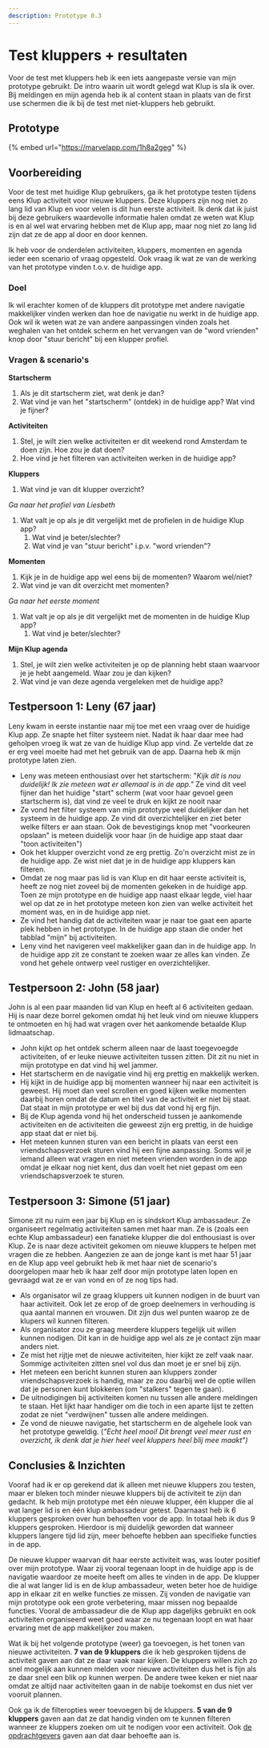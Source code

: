 ```yaml
---
description: Prototype 0.3
---
```


# Test kluppers + resultaten

Voor de test met kluppers heb ik een iets aangepaste versie van mijn prototype gebruikt. De intro waarin uit wordt gelegd wat Klup is sla ik over. Bij meldingen en mijn agenda heb ik al content staan in plaats van de first use schermen die ik bij de test met niet-kluppers heb gebruikt.

## Prototype

{% embed url="https://marvelapp.com/1h8a2geg" %}

## Voorbereiding

Voor de test met huidige Klup gebruikers, ga ik het prototype testen tijdens eens Klup activiteit voor nieuwe kluppers. Deze kluppers zijn nog niet zo lang lid van Klup en voor velen is dit hun eerste activiteit. Ik denk dat ik juist bij deze gebruikers waardevolle informatie halen omdat ze weten wat Klup is en al wel wat ervaring hebben met de Klup app, maar nog niet zo lang lid zijn dat ze de app al door en door kennen.

Ik heb voor de onderdelen activiteiten, kluppers, momenten en agenda ieder een scenario of vraag opgesteld. Ook vraag ik wat ze van de werking van het prototype vinden t.o.v. de huidige app.

### Doel

Ik wil erachter komen of de kluppers dit prototype met andere navigatie makkelijker vinden werken dan hoe de navigatie nu werkt in de huidige app. Ook wil ik weten wat ze van andere aanpassingen vinden zoals het weghalen van het ontdek scherm en het vervangen van de "word vrienden" knop door "stuur bericht" bij een klupper profiel.

### Vragen & scenario's

**Startscherm**

1. Als je dit startscherm ziet, wat denk je dan?
2. Wat vind je van het "startscherm" \(ontdek\) in de huidige app? Wat vind je fijner?

**Activiteiten**

1. Stel, je wilt zien welke activiteiten er dit weekend rond Amsterdam te doen zijn. Hoe zou je dat doen?
2. Hoe vind je het filteren van activiteiten werken in de huidige app?

**Kluppers**

1. Wat vind je van dit klupper overzicht?

_Ga naar het profiel van Liesbeth_

1. Wat valt je op als je dit vergelijkt met de profielen in de huidige Klup app?
   1. Wat vind je beter/slechter?
   2. Wat vind je van "stuur bericht" i.p.v. "word vrienden"?

**Momenten**

1. Kijk je in de huidige app wel eens bij de momenten? Waarom wel/niet?
2. Wat vind je van dit overzicht met momenten?

_Ga naar het eerste moment_

1. Wat valt je op als je dit vergelijkt met de momenten in de huidige Klup app?
   1. Wat vind je beter/slechter?

**Mijn Klup agenda**

1. Stel, je wilt zien welke activiteiten je op de planning hebt staan waarvoor je je hebt aangemeld. Waar zou je dan kijken?
2. Wat vind je van deze agenda vergeleken met de huidige app?

## Testpersoon 1: Leny \(67 jaar\)

Leny kwam in eerste instantie naar mij toe met een vraag over de huidige Klup app. Ze snapte het filter systeem niet. Nadat ik haar daar mee had geholpen vroeg ik wat ze van de huidige Klup app vind. Ze vertelde dat ze er erg veel moeite had met het gebruik van de app. Daarna heb ik mijn prototype laten zien.

* Leny was meteen enthousiast over het startscherm: "_Kijk dit is nou duidelijk! Ik zie meteen wat er allemaal is in de app."_  Ze vind dit veel fijner dan het huidige "start" scherm \(wat voor haar gevoel geen startscherm is\), dat vind ze veel te druk en kijkt ze nooit naar 
* Ze vond het filter systeem van mijn prototype veel duidelijker dan het systeem in de huidige app. Ze vind dit overzichtelijker en ziet beter welke filters er aan staan. Ook de bevestigings knop met "voorkeuren opslaan" is meteen duidelijk voor haar \(in de huidige app staat daar "toon activiteiten"\) 
* Ook het klupper overzicht vond ze erg prettig. Zo'n overzicht mist ze in de huidige app. Ze wist niet dat je in de huidige app kluppers kan filteren. 
* Omdat ze nog maar pas lid is van Klup en dit haar eerste activiteit is, heeft ze nog niet zoveel bij de momenten gekeken in de huidige app. Toen ze mijn prototype en de huidige app naast elkaar legde, viel haar wel op dat ze in het prototype meteen kon zien van welke activiteit het moment was, en in de huidige app niet. 
* Ze vind het handig dat de activiteiten waar je naar toe gaat een aparte plek hebben in het prototype. In de huidige app staan die onder het tabblad "mijn" bij activiteiten. 
* Leny vind het navigeren veel makkelijker gaan dan in de huidige app. In de huidige app zit ze constant te zoeken waar ze alles kan vinden. Ze vond het gehele ontwerp veel rustiger en overzichtelijker.

## Testpersoon 2: John \(58 jaar\)

John is al een paar maanden lid van Klup en heeft al 6 activiteiten gedaan. Hij is naar deze borrel gekomen omdat hij het leuk vind om nieuwe kluppers te ontmoeten en hij had wat vragen over het aankomende betaalde Klup lidmaatschap.

* John kijkt op het ontdek scherm alleen naar de laast toegevoegde activiteiten, of er leuke nieuwe activiteiten tussen zitten. Dit zit nu niet in mijn prototype en dat vind hij wel jammer. 
* Het startscherm en de navigatie vind hij erg prettig en makkelijk werken. 
* Hij kijkt in de huidige app bij momenten wanneer hij naar een activiteit is geweest. Hij moet dan veel scrollen en goed kijken welke momenten daarbij horen omdat de datum en titel van de activiteit er niet bij staat. Dat staat in mijn prototype er wel bij dus dat vond hij erg fijn. 
* Bij de Klup agenda vond hij het onderscheid tussen je aankomende activiteiten en de activiteiten die geweest zijn erg prettig, in de huidige app staat dat er niet bij. 
* Het meteen kunnen sturen van een bericht in plaats van eerst een vriendschapsverzoek sturen vind hij een fijne aanpassing. Soms wil je iemand alleen wat vragen en niet meteen vrienden worden in de app omdat je elkaar nog niet kent, dus dan voelt het niet gepast om een vriendschapsverzoek te sturen.

## Testpersoon 3: Simone \(51 jaar\)

Simone zit nu ruim een jaar bij Klup en is sindskort Klup ambassadeur. Ze organiseert regelmatig activiteiten samen met haar man. Ze is \(zoals een echte Klup ambassadeur\) een fanatieke klupper die dol enthousiast is over Klup. Ze is naar deze activiteit gekomen om nieuwe kluppers te helpen met vragen die ze hebben. Aangezien ze aan de jonge kant is met haar 51 jaar en de Klup app veel gebruikt heb ik met haar niet de scenario's doorgelopen maar heb ik haar zelf door mijn prototype laten lopen en gevraagd wat ze er van vond en of ze nog tips had.

* Als organisator wil ze graag kluppers uit kunnen nodigen in de buurt van haar activiteit. Ook let ze erop of de groep deelnemers in verhouding is qua aantal mannen en vrouwen. Dit zijn dus wel punten waarop ze de klupers wil kunnen filteren. 
* Als organisator zou ze graag meerdere kluppers tegelijk uit willen kunnen nodigen. Dit kan in de huidige app wel als ze je contact zijn maar anders niet. 
* Ze mist het rijtje met de nieuwe activiteiten, hier kijkt ze zelf vaak naar. Sommige activiteiten zitten snel vol dus dan moet je er snel bij zijn. 
* Het meteen een bericht kunnen sturen aan kluppers zonder vriendschapsverzoek is handig, maar ze zou daarbij wel de optie willen dat je personen kunt blokkeren \(om "stalkers" tegen te gaan\). 
* De uitnodigingen bij activiteiten komen nu tussen alle andere meldingen te staan. Het lijkt haar handiger om die toch in een aparte lijst te zetten zodat ze niet "verdwijnen" tussen alle andere meldingen. 
* Ze vond de nieuwe navigatie, het startscherm en de algehele look van het prototype geweldig. \(_"Echt heel mooi! Dit brengt veel meer rust en overzicht, ik denk dat je hier heel veel kluppers heel blij mee maakt"\)_

## Conclusies & Inzichten

Vooraf had ik er op gerekend dat ik alleen met nieuwe kluppers zou testen, maar er bleken toch minder nieuwe kluppers bij de activiteit te zijn dan gedacht. Ik heb mijn prototype met één nieuwe klupper, één klupper die al wat langer lid is en één klup ambassadeur getest. Daarnaast heb ik 6 kluppers gesproken over hun behoeften voor de app. In totaal heb ik dus 9 kluppers gesproken. Hierdoor is mij duidelijk geworden dat wanneer kluppers langere tijd lid zijn, meer behoefte hebben aan specifieke functies in de app.

De nieuwe klupper waarvan dit haar eerste activiteit was, was louter positief over mijn prototype. Waar zij vooral tegenaan loopt in de huidige app is de navigatie waardoor ze moeite heeft om alles te vinden in de app. De klupper die al wat langer lid is en de klup ambassadeur, weten beter hoe de huidige app in elkaar zit en welke functies ze missen. Zij vonden de navigatie van mijn prototype ook een grote verbetering, maar missen nog bepaalde functies. Vooral de ambassadeur die de Klup app dagelijks gebruikt en ook activiteiten organiseerd weet goed waar ze nu tegenaan loopt en wat haar ervaring met de app makkelijker zou maken.

Wat ik bij het volgende prototype \(weer\) ga toevoegen, is het tonen van nieuwe activiteiten. **7 van de 9 kluppers** die ik heb gesproken tijdens de activiteit gaven aan dat ze daar vaak naar kijken. De kluppers willen zich zo snel mogelijk aan kunnen melden voor nieuwe activiteiten dus het is fijn als ze daar snel een blik op kunnen werpen. De andere twee keken er niet naar omdat ze altijd naar activiteiten gaan in de nabije toekomst en dus niet ver vooruit plannen.

Ook ga ik de filteropties weer toevoegen bij de kluppers. **5 van de 9 kluppers** gaven aan dat ze dat handig vinden om te kunnen filteren wanneer ze kluppers zoeken om uit te nodigen voor een activiteit. Ook [de opdrachtgevers](feedback-van-opdrachtgevers.md) gaven aan dat daar behoefte aan is.




